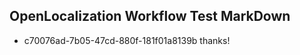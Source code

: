 ## OpenLocalization Workflow Test MarkDown
* c70076ad-7b05-47cd-880f-181f01a8139b thanks!

<!--HONumber=Jul16_HO3-->


